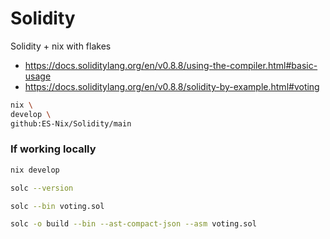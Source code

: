 # Solidity

Solidity + nix with flakes


- https://docs.soliditylang.org/en/v0.8.8/using-the-compiler.html#basic-usage
- https://docs.soliditylang.org/en/v0.8.8/solidity-by-example.html#voting


```bash
nix \
develop \
github:ES-Nix/Solidity/main
```


### If working locally

```bash
nix develop
```

```bash
solc --version
```

```bash
solc --bin voting.sol
```

```bash
solc -o build --bin --ast-compact-json --asm voting.sol
```

